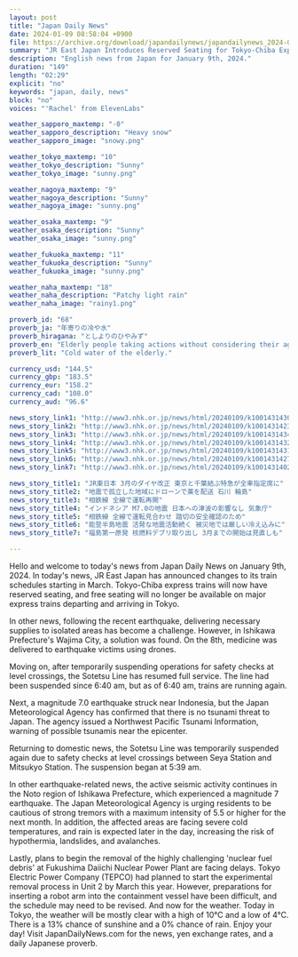 ```yaml
---
layout: post
title: "Japan Daily News"
date: 2024-01-09 08:58:04 +0900
file: https://archive.org/download/japandailynews/japandailynews_2024-01-09.mp3
summary: "JR East Japan Introduces Reserved Seating for Tokyo-Chiba Express Trains; Drone Delivers Medicine to Isolated Areas in Ishikawa, & more…"
description: "English news from Japan for January 9th, 2024."
duration: "149"
length: "02:29"
explicit: "no"
keywords: "japan, daily, news"
block: "no"
voices: "'Rachel' from ElevenLabs"

weather_sapporo_maxtemp: "-0"
weather_sapporo_description: "Heavy snow"
weather_sapporo_image: "snowy.png"

weather_tokyo_maxtemp: "10"
weather_tokyo_description: "Sunny"
weather_tokyo_image: "sunny.png"

weather_nagoya_maxtemp: "9"
weather_nagoya_description: "Sunny"
weather_nagoya_image: "sunny.png"

weather_osaka_maxtemp: "9"
weather_osaka_description: "Sunny"
weather_osaka_image: "sunny.png"

weather_fukuoka_maxtemp: "11"
weather_fukuoka_description: "Sunny"
weather_fukuoka_image: "sunny.png"

weather_naha_maxtemp: "18"
weather_naha_description: "Patchy light rain"
weather_naha_image: "rainy1.png"

proverb_id: "68"
proverb_ja: "年寄りの冷や水"
proverb_hiragana: "としよりのひやみず"
proverb_en: "Elderly people taking actions without considering their age or strength."
proverb_lit: "Cold water of the elderly."

currency_usd: "144.5"
currency_gbp: "183.5"
currency_eur: "158.2"
currency_cad: "108.0"
currency_aud: "96.6"

news_story_link1: "http://www3.nhk.or.jp/news/html/20240109/k10014314301000.html"
news_story_link2: "http://www3.nhk.or.jp/news/html/20240109/k10014314231000.html"
news_story_link3: "http://www3.nhk.or.jp/news/html/20240109/k10014314341000.html"
news_story_link4: "http://www3.nhk.or.jp/news/html/20240109/k10014314321000.html"
news_story_link5: "http://www3.nhk.or.jp/news/html/20240109/k10014314311000.html"
news_story_link6: "http://www3.nhk.or.jp/news/html/20240109/k10014314271000.html"
news_story_link7: "http://www3.nhk.or.jp/news/html/20240109/k10014314021000.html"

news_story_title1: "JR東日本 3月のダイヤ改正 東京と千葉結ぶ特急が全車指定席に"
news_story_title2: "地震で孤立した地域にドローンで薬を配送 石川 輪島"
news_story_title3: "相鉄線 全線で運転再開"
news_story_title4: "インドネシア M7.0の地震 日本への津波の影響なし 気象庁"
news_story_title5: "相鉄線 全線で運転見合わせ 踏切の安全確認のため"
news_story_title6: "能登半島地震 活発な地震活動続く 被災地では厳しい冷え込みに"
news_story_title7: "福島第一原発 核燃料デブリ取り出し 3月までの開始は見直しも"

---
```


Hello and welcome to today's news from Japan Daily News on January 9th, 2024. In today's news, JR East Japan has announced changes to its train schedules starting in March. Tokyo-Chiba express trains will now have reserved seating, and free seating will no longer be available on major express trains departing and arriving in Tokyo.

In other news, following the recent earthquake, delivering necessary supplies to isolated areas has become a challenge. However, in Ishikawa Prefecture's Wajima City, a solution was found. On the 8th, medicine was delivered to earthquake victims using drones.

Moving on, after temporarily suspending operations for safety checks at level crossings, the Sotetsu Line has resumed full service. The line had been suspended since 6:40 am, but as of 6:40 am, trains are running again.

Next, a magnitude 7.0 earthquake struck near Indonesia, but the Japan Meteorological Agency has confirmed that there is no tsunami threat to Japan. The agency issued a Northwest Pacific Tsunami Information, warning of possible tsunamis near the epicenter.

Returning to domestic news, the Sotetsu Line was temporarily suspended again due to safety checks at level crossings between Seya Station and Mitsukyo Station. The suspension began at 5:39 am.

In other earthquake-related news, the active seismic activity continues in the Noto region of Ishikawa Prefecture, which experienced a magnitude 7 earthquake. The Japan Meteorological Agency is urging residents to be cautious of strong tremors with a maximum intensity of 5.5 or higher for the next month. In addition, the affected areas are facing severe cold temperatures, and rain is expected later in the day, increasing the risk of hypothermia, landslides, and avalanches.

Lastly, plans to begin the removal of the highly challenging 'nuclear fuel debris' at Fukushima Daiichi Nuclear Power Plant are facing delays. Tokyo Electric Power Company (TEPCO) had planned to start the experimental removal process in Unit 2 by March this year. However, preparations for inserting a robot arm into the containment vessel have been difficult, and the schedule may need to be revised. And now for the weather. Today in Tokyo, the weather will be mostly clear with a high of 10°C and a low of 4°C. There is a 13% chance of sunshine and a 0% chance of rain. Enjoy your day!  Visit JapanDailyNews.com for the news, yen exchange rates, and a daily Japanese proverb.
